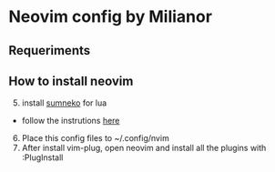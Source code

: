 # Neovim config by Milianor

## Requeriments
## How to install neovim

5. install [sumneko](https://github.com/sumneko/lua-language-server) for lua
- follow the instrutions [here](https://github.com/sumneko/lua-language-server/wiki/Build-and-Run)
6. Place this config files to ~/.config/nvim
7. After install vim-plug, open neovim and install all the plugins with :PlugInstall
